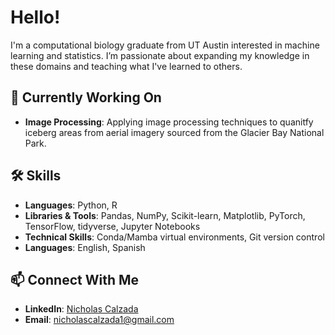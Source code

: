 # Hello! 

I'm a computational biology graduate from UT Austin interested in machine learning and statistics. I’m passionate about expanding my knowledge in these domains and teaching what I've learned to others. 

## 🚀 Currently Working On

- **Image Processing**: Applying image processing techniques to quanitfy iceberg areas from aerial imagery sourced from the Glacier Bay National Park. 

## 🛠️ Skills

- **Languages**: Python, R 
- **Libraries & Tools**: Pandas, NumPy, Scikit-learn, Matplotlib, PyTorch, TensorFlow, tidyverse, Jupyter Notebooks
- **Technical Skills**: Conda/Mamba virtual environments, Git version control
- **Languages**: English, Spanish

## 📫 Connect With Me

- **LinkedIn**: [Nicholas Calzada](https://www.linkedin.com/in/nicholas-calzada-6622711ab)
- **Email**: [nicholascalzada1@gmail.com](mailto:nicholascalzada1@gmail.com)
